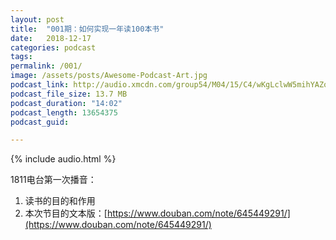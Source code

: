 ```yaml
---
layout: post
title:  "001期：如何实现一年读100本书"
date:   2018-12-17
categories: podcast
tags:
permalink: /001/
image: /assets/posts/Awesome-Podcast-Art.jpg
podcast_link: http://audio.xmcdn.com/group54/M04/15/C4/wKgLclwW5mihYAZoAEZ36uOTyvc248.m4a
podcast_file_size: 13.7 MB
podcast_duration: "14:02"
podcast_length: 13654375
podcast_guid: 

---
```


{% include audio.html %}

1811电台第一次播音：

1. 读书的目的和作用
2. 本次节目的文本版：[https://www.douban.com/note/645449291/](https://www.douban.com/note/645449291/)